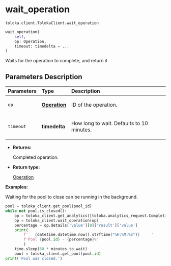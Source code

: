 # wait_operation
`toloka.client.TolokaClient.wait_operation`

```python
wait_operation(
    self,
    op: Operation,
    timeout: timedelta = ...
)
```

Waits for the operation to complete, and return it

## Parameters Description

| Parameters | Type | Description |
| :----------| :----| :-----------|
`op`|**[Operation](toloka.client.operations.Operation.md)**|<p>ID of the operation.</p>
`timeout`|**timedelta**|<p>How long to wait. Defaults to 10 minutes.</p>

* **Returns:**

  Completed operation.

* **Return type:**

  [Operation](toloka.client.operations.Operation.md)

**Examples:**

Waiting for the pool to close can be running in the background.

```python
pool = toloka_client.get_pool(pool_id)
while not pool.is_closed():
    op = toloka_client.get_analytics([toloka.analytics_request.CompletionPercentagePoolAnalytics(subject_id=pool.id)])
    op = toloka_client.wait_operation(op)
    percentage = op.details['value'][0]['result']['value']
    print(
        f'   {datetime.datetime.now().strftime("%H:%M:%S")}     '
        f'Pool {pool.id} - {percentage}%'
        )
    time.sleep(60 * minutes_to_wait)
    pool = toloka_client.get_pool(pool.id)
print('Pool was closed.')
```
